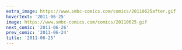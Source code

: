 ```yaml
---
extra_image: https://www.smbc-comics.com/comics/20110625after.gif
hovertext: '2011-06-25'
image: https://www.smbc-comics.com/comics/20110625.gif
next_comic: '2011-06-26'
prev_comic: '2011-06-24'
title: '2011-06-25'
---
```


